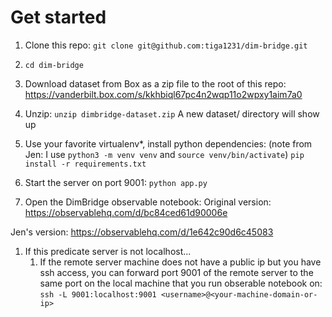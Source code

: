# Get started

1. Clone this repo:
```git clone git@github.com:tiga1231/dim-bridge.git```

1. ```cd dim-bridge```

1. Download dataset from Box as a zip file to the root of this repo:
https://vanderbilt.box.com/s/kkhbiql67pc4n2wqp11o2wpxy1aim7a0

1. Unzip: 
```unzip dimbridge-dataset.zip```
A new dataset/ directory will show up

1. Use your favorite virtualenv*, install python dependencies:
    (note from Jen: I use `python3 -m venv venv` and `source venv/bin/activate`)
```pip install -r requirements.txt```

1. Start the server on port 9001: 
```python app.py```

1. Open the DimBridge observable notebook:
Original version:
https://observablehq.com/d/bc84ced61d90006e

Jen's version:
https://observablehq.com/d/1e642c90d6c45083

1. If this predicate server is not localhost...
    1. If the remote server machine does not have a public ip but you have ssh access, you can forward port 9001 of the remote server to the same port on the local machine that you run obserable notebook on:
```ssh -L 9001:localhost:9001 <username>@<your-machine-domain-or-ip>```

